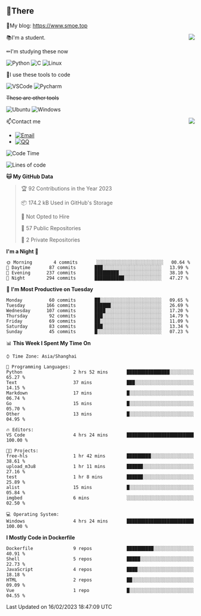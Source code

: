 
## 👏There

📰My blog: https://www.smoe.top

<img align="right" src="https://github-readme-stats.vercel.app/api/top-langs/?username=AkashiCoin"/>


📚I'm a student.

✏I'm studying these now

![Python](https://img.shields.io/badge/-Python-blue?style=flat-square&logo=Python&logoColor=fff)
![C](https://img.shields.io/badge/-C-585858?style=flat-square&logo=C&logoColor=fff)
![Linux](https://img.shields.io/badge/-Linux-black?style=flat-square&logo=Linux&logoColor=fff)

🔨I use these tools to code

![VSCode](https://img.shields.io/badge/-VSCode-blue?style=flat-square&logo=visualstudiocode&logoColor=fff)
![Pycharm](https://img.shields.io/badge/-Pycharm-green?style=flat-square&logo=pycharm&logoColor=fff)

 ~~These are other tools~~

![Ubuntu](https://img.shields.io/badge/-Ubuntu-orange?style=flat-square&logo=Ubuntu&logoColor=fff)
![Windows](https://img.shields.io/badge/-Windows-blue?style=flat-square&logo=Windows&logoColor=fff)

<img align="right" src="https://github-readme-stats.vercel.app/api?username=AkashiCoin" />


📫Contact me

* [![Email](https://img.shields.io/badge/Email-l1040186796@gmail.com-1?style=social&logoColor=fff)](mailto:l1040186796@gmail.com)
* [![QQ](https://img.shields.io/badge/QQ-1040186796-1?style=social&logoColor=fff)](tencent://AddContact/?fromId=45&fromSubId=1&subcmd=all&uin=1040186796&website=www.oicqzone.com)

<!--START_SECTION:waka-->
![Code Time](http://img.shields.io/badge/Code%20Time-566%20hrs%2016%20mins-blue)

![Lines of code](https://img.shields.io/badge/From%20Hello%20World%20I%27ve%20Written-105%20Thousand%20lines%20of%20code-blue)

**🐱 My GitHub Data** 

> 🏆 92 Contributions in the Year 2023
 > 
> 📦 174.2 kB Used in GitHub's Storage 
 > 
> 🚫 Not Opted to Hire
 > 
> 📜 57 Public Repositories 
 > 
> 🔑 2 Private Repositories  
 > 
**I'm a Night 🦉** 

```text
🌞 Morning        4 commits       ░░░░░░░░░░░░░░░░░░░░░░░░░   00.64 % 
🌆 Daytime       87 commits       ███░░░░░░░░░░░░░░░░░░░░░░   13.99 % 
🌃 Evening      237 commits       █████████░░░░░░░░░░░░░░░░   38.10 % 
🌙 Night        294 commits       ███████████░░░░░░░░░░░░░░   47.27 % 

```
📅 **I'm Most Productive on Tuesday** 

```text
Monday          60 commits       ██░░░░░░░░░░░░░░░░░░░░░░░   09.65 % 
Tuesday        166 commits       ██████░░░░░░░░░░░░░░░░░░░   26.69 % 
Wednesday      107 commits       ████░░░░░░░░░░░░░░░░░░░░░   17.20 % 
Thursday        92 commits       ███░░░░░░░░░░░░░░░░░░░░░░   14.79 % 
Friday          69 commits       ██░░░░░░░░░░░░░░░░░░░░░░░   11.09 % 
Saturday        83 commits       ███░░░░░░░░░░░░░░░░░░░░░░   13.34 % 
Sunday          45 commits       █░░░░░░░░░░░░░░░░░░░░░░░░   07.23 % 

```


📊 **This Week I Spent My Time On** 

```text
⌚︎ Time Zone: Asia/Shanghai

💬 Programming Languages: 
Python                   2 hrs 52 mins       ████████████████░░░░░░░░░   65.27 % 
Text                     37 mins             ███░░░░░░░░░░░░░░░░░░░░░░   14.15 % 
Markdown                 17 mins             █░░░░░░░░░░░░░░░░░░░░░░░░   06.74 % 
Go                       15 mins             █░░░░░░░░░░░░░░░░░░░░░░░░   05.70 % 
Other                    13 mins             █░░░░░░░░░░░░░░░░░░░░░░░░   04.95 % 

🔥 Editors: 
VS Code                  4 hrs 24 mins       █████████████████████████   100.00 % 

🐱‍💻 Projects: 
free-hls                 1 hr 42 mins        █████████░░░░░░░░░░░░░░░░   38.61 % 
upload_m3u8              1 hr 11 mins        ██████░░░░░░░░░░░░░░░░░░░   27.16 % 
test                     1 hr 8 mins         ██████░░░░░░░░░░░░░░░░░░░   25.89 % 
alist                    15 mins             █░░░░░░░░░░░░░░░░░░░░░░░░   05.84 % 
imgbed                   6 mins              ░░░░░░░░░░░░░░░░░░░░░░░░░   02.50 % 

💻 Operating System: 
Windows                  4 hrs 24 mins       █████████████████████████   100.00 % 

```

**I Mostly Code in Dockerfile** 

```text
Dockerfile               9 repos             ██████████░░░░░░░░░░░░░░░   40.91 % 
Shell                    5 repos             █████░░░░░░░░░░░░░░░░░░░░   22.73 % 
JavaScript               4 repos             ████░░░░░░░░░░░░░░░░░░░░░   18.18 % 
HTML                     2 repos             ██░░░░░░░░░░░░░░░░░░░░░░░   09.09 % 
Vue                      1 repo              █░░░░░░░░░░░░░░░░░░░░░░░░   04.55 % 

```



 Last Updated on 16/02/2023 18:47:09 UTC
<!--END_SECTION:waka-->
